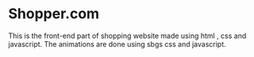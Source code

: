 # Shopper.com
This is the front-end part of shopping website made using html , css and javascript. The animations are done using sbgs css and javascript.
